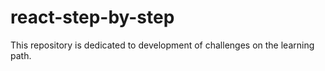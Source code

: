 # react-step-by-step
This repository is dedicated to development of challenges on the learning path.
